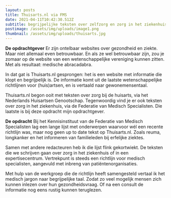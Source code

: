 ```yaml
---
layout: posts
title: Thuisarts.nl via FMS
date: 2021-04-11T10:42:30.512Z
subtitle: begrijpelijke teksten over zelfzorg en zorg in het ziekenhuis
postimage: /assets/img/uploads/image1.png
thumbnail: /assets/img/uploads/thuisarts.jpg
---
```

**De opdrachtgever**
Er zijn ontelbaar websites over gezondheid en ziekte. Maar niet allemaal even betrouwbaar. En als ze wel betrouwbaar zijn, zou je zomaar op de website van een wetenschappelijke vereniging kunnen zitten. Met als resultaat: medische abracadabra. 

In dat gat is Thuisarts.nl gesprongen: het is een website met informatie die klopt en begrijpelijk is. De informatie komt uit de laatste wetenschappelijke richtlijnen voor (huis)artsen, en is vertaald naar gewonemensentaal.

Thuisarts.nl begon ooit met teksten over zorg bij de huisarts, via het Nederlands Huisartsen Genootschap. Tegenwoordig vind je er ook teksten over zorg in het ziekenhuis, via de Federatie van Medisch Specialisten. Die laatste is bij deze opdracht mijn opdrachtgever.

**De opdracht**
Bij het Kennisinstituut van de Federatie van Medisch Specialisten lag een lange lijst met onderwerpen waarvoor wél een recente richtlijn was, maar nog geen up to date tekst op Thuisarts.nl. Zoals reuma, longkanker en het informeren van familieleden bij erfelijke ziektes.

Samen met andere redacteuren heb ik die lijst flink gekortwiekt. De teksten die we schrijven gaan over zorg in het ziekenhuis of in een expertisecentrum. Vertrekpunt is steeds een richtlijn voor medisch specialisten, aangevuld met inbreng van patiëntenorganisaties.

Met hulp van de werkgroep die de richtlijn heeft samengesteld vertaal ik het medisch jargon naar begrijpelijke taal. Zodat zo veel mogelijk mensen zich kunnen inlezen over hun gezondheidsvraag. Of na een consult de informatie nog eens rustig kunnen teruglezen.